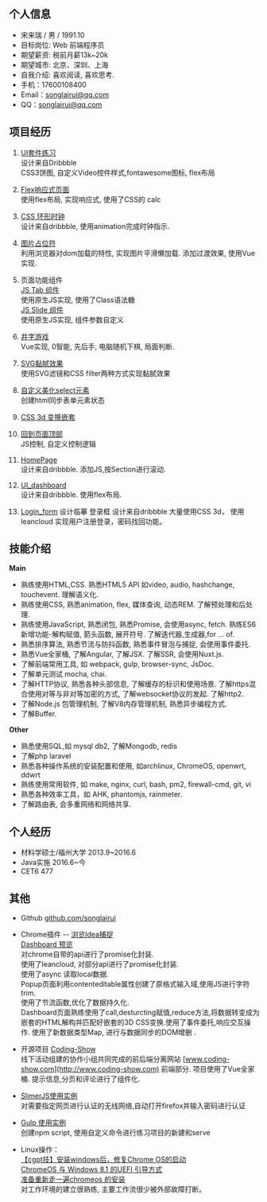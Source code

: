 ## 个人信息  
- 宋来瑞 / 男 / 1991.10 
- 目标岗位: Web 前端程序员
- 期望薪资: 税前月薪13k~20k
- 期望城市: 北京、深圳、上海
- 自我介绍: 喜欢阅读, 喜欢思考. 
- 手机：17600108400
- Email：songlairui@qq.com
- QQ：songlairui@qq.com

## 项目经历

1. [UI套件练习](https://songlairui.github.io/Combo-the-road/1_practise_ui)  
设计来自Dribbble  
CSS3饼图, 自定义Video控件样式,fontawesome图标, flex布局  

2. [Flex响应式页面](https://songlairui.github.io/Practices-Demos/Exercises/style/responsive/index.html)  
使用flex布局, 实现响应式, 使用了CSS的 calc  

3. [CSS 环形时钟](https://songlairui.github.io/Combo-the-road/5_clock_ani)  
设计来自dribbble, 使用animation完成时钟指示.   

4. [图片占位符](https://songlairui.github.io/Combo-the-road/6_img_placeholder)  
利用浏览器对dom加载的特性, 实现图片平滑懒加载. 
添加过渡效果, 使用Vue实现. 

5. 页面功能组件  
[JS Tab 组件](https://songlairui.github.io/Combo-the-road/16_js_component/)  
使用原生JS实现, 使用了Class语法糖  
[JS Slide 组件](https://songlairui.github.io/Combo-the-road/16_js_component/slide.html)  
使用原生JS实现, 组件参数自定义  

6. [井字游戏](https://github.com/songlairui/Practices-Demos/blob/master/t2vue/src/components/play/game1.vue)  
Vue实现,  0智能, 先后手, 电脑随机下棋, 局面判断.   

7. [SVG黏腻效果](https://songlairui.github.io/Combo-the-road/3_svg_ani/)  
使用SVG滤镜和CSS filter两种方式实现黏腻效果  

8. [自定义美化select元素](https://songlairui.github.io/Combo-the-road/8_custome_select)  
创建html同步表单元素状态

9. [CSS 3d 变换嵌套](https://songlairui.github.io/Combo-the-road/12_css3d/index.html)  

10. [回到页面顶部](https://songlairui.github.io/Combo-the-road/7_scroll2top/)  
JS控制, 自定义控制逻辑  

11. [HomePage](https://songlairui.github.io/Combo-the-road/17_home_page/dribbble1.html)  
设计来自dribbble. 添加JS,按Section进行滚动.   

12. [UI_dashboard](https://songlairui.github.io/Combo-the-road/19_ui_dashboard/)  
设计来自dribbble. 使用flex布局. 

13. [Login_form](https://songlairui.github.io/Combo-the-road/20_login_form) 设计临摹 登录框
设计来自dribbble
大量使用CSS 3d，
使用 leancloud 实现用户注册登录，密码找回功能。

## 技能介绍   

**Main**
- 熟练使用HTML,CSS. 熟悉HTML5 API 如video, audio, hashchange, touchevent. 理解语义化. 
- 熟练使用CSS, 熟悉animation, flex, 媒体查询, 动态REM. 了解预处理和后处理. 
- 熟练使用JavaScript, 熟悉闭包, 熟悉Promise, 会使用async, fetch. 熟练ES6新增功能-解构赋值, 箭头函数, 展开符号. 了解迭代器,生成器,for ... of.
- 熟悉排序算法, 熟悉节流与防抖函数, 熟悉事件冒泡与捕捉, 会使用事件委托.
- 熟悉Vue全家桶, 了解Angular, 了解JSX. 了解SSR, 会使用Nuxt.js.
- 了解前端常用工具, 如 webpack, gulp, browser-sync, JsDoc.
- 了解单元测试 mocha, chai.
- 了解HTTP协议, 熟悉各种头部信息, 了解缓存的标识和使用场景. 了解https混合使用对等与非对等加密的方式, 了解websocket协议的发起. 了解http2. 
- 了解Node.js 包管理机制, 了解V8内存管理机制, 熟悉异步编程方式. 
- 了解Buffer. 

**Other**
- 熟悉使用SQL,如 mysql db2, 了解Mongodb, redis
- 了解php laravel
- 熟悉各种操作系统的安装配置和使用, 如archlinux, ChromeOS, openwrt, ddwrt  
- 熟练使用常用软件, 如  make, nginx, curl, bash, pm2, firewall-cmd, git, vi
- 熟悉各种效率工具，如 AHK, phantomjs, rainmeter.
- 了解路由表, 会多重网络和网络共享. 

## 个人经历  

- 材料学硕士/福州大学 2013.9~2016.6
- Java实施  2016.6~今
- CET6 477

## 其他  

 - Github [github.com/songlairui](https://github.com/songlairui)

 - Chrome插件 -- [浏览Idea捕捉](https://github.com/songlairui/CaptureBehavior)  
 [Dashboard 预览](https://songlairui.github.io/CaptureBehavior/src/dashboard.html)  
 对chrome自带的api进行了promise化封装.   
 使用了leancloud, 对部分api进行了promise化封装.   
 使用了async 读取local数据.   
 Popup页面利用contenteditable属性创建了原格式输入域,使用JS进行字符trim.  
 使用了节流函数,优化了数据持久化.  
 Dashboard页面熟练使用了call,desturcting赋值,reduce方法,将数据转变成为嵌套的HTML解构并匹配好嵌套的3D CSS变换.使用了事件委托,响应交互操作. 
 使用了新数据类型Map, 进行与数据同步的DOM增删 .   

 - 开源项目 [Coding-Show](https://github.com/HackerValley/Coding-Show-vue)  
 线下活动组建的协作小组共同完成的前后端分离网站 [www.coding-show.com](http://www.coding-show.com) 前端部分. 项目使用了Vue全家桶. 提示信息,分页和评论进行了组件化. 

 - [SlimerJS使用实例](https://songlairui.github.io/Combo-the-road/14_auth_js/)  
 对需要指定网页进行认证的无线网络,自动打开firefox并输入密码进行认证  

 - [Gulp 使用实例](https://github.com/songlairui/Combo-the-road)  
 创建npm script, 使用自定义命令进行练习项目的新建和serve

 - Linux操作：  
[【cgpt技】安装windows后，修复Chrome OS的启动](http://tieba.baidu.com/p/3633924546?pid=65549761855&cid=0#65549761855)  
[ChromeOS 与 Windows 8.1 的UEFI 引导方式](http://tieba.baidu.com/p/3857206874?pid=70582146746&cid=0#70582146746)  
[准备重新走一遍chromeos 的安装](http://tieba.baidu.com/p/3848206643?pid=70373436712&cid=0#70373436712)  
对工作环境的建立很熟练, 主要工作流很少被外部故障打断。